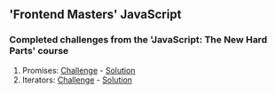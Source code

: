 ## 'Frontend Masters' JavaScript

### Completed challenges from the 'JavaScript: The New Hard Parts' course
1. Promises: [Challenge](http://csbin.io/promises) - [Solution](Promises.js)
2. Iterators: [Challenge](http://csbin.io/iterators) - [Solution](Iterators.js)
